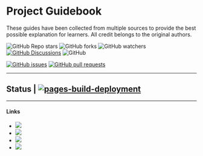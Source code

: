 # Project Guidebook

These guides have been collected from multiple sources to provide the best possible explanation for learners. All credit belongs to the original authors. 

![GitHub Repo stars](https://img.shields.io/github/stars/Pundah/Project-Guidebook?style=flat-square) ![GitHub forks](https://img.shields.io/github/forks/Pundah/Project-Guidebook?style=flat-square) ![GitHub watchers](https://img.shields.io/github/watchers/Pundah/Project-Guidebook?style=flat-square) [![GitHub Discussions](https://img.shields.io/github/discussions/Pundah/Project-Guidebook?style=flat-square)](https://github.com/Pundah/Project-Guidebook/discussions) ![GitHub](https://img.shields.io/github/license/Pundah/Project-Guidebook?style=flat-square)

[![GitHub issues](https://img.shields.io/github/issues/Pundah/Project-Guidebook?style=flat-square)](https://github.com/Pundah/Project-Guidebook/issues) [![GitHub pull requests](https://img.shields.io/github/issues-pr/Pundah/Project-Guidebook?style=flat-square)](https://github.com/Pundah/Project-Guidebook/pulls)

---

## Status | [![pages-build-deployment](https://github.com/Pundah/Project-Guidebook/actions/workflows/pages/pages-build-deployment/badge.svg)](https://github.com/Pundah/Project-Guidebook/actions/workflows/pages/pages-build-deployment)


---

#### Links

- [![](https://img.shields.io/badge/Project%20Wakerife%20Guides-Website-orange?style=flat-square)
](https://pundah.github.io/Project-Guidebook/)
- [![](https://img.shields.io/badge/Project%20Wakerife%20Guides-Contribute-purple?style=flat-square)
](https://pundah.github.io/Project-Guidebook/guides/contributing/)
- [![](https://img.shields.io/badge/Project%20Wakerife%20Guides-Github-white?style=flat-square)
](https://github.com/Pundah)
- [![](https://img.shields.io/discord/1264498233686888448?label=Project%20Wakerife%20Discord&color=5865F2&style=flat-square)](https://discord.gg/M4HQTQ9g9f)
